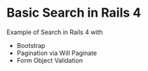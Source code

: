 # Basic Search in Rails 4

Example of Search in Rails 4 with 
* Bootstrap 
* Pagination via Will Paginate
* Form Object Validation
